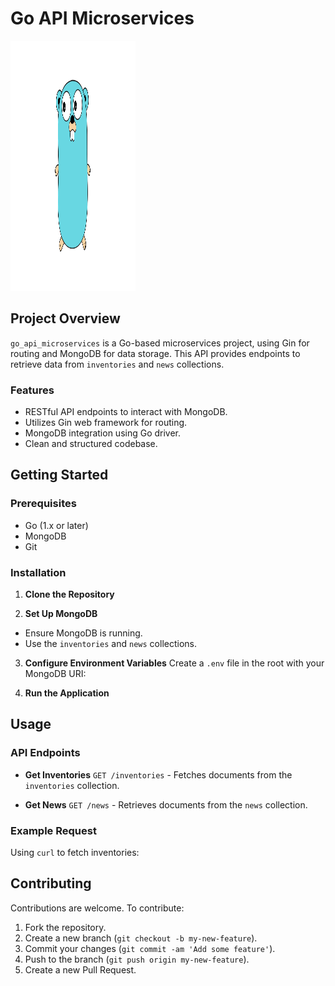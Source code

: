 # Go API Microservices

<img src="./go.png" alt="Go Bear Logo" width="200" height="400">

## Project Overview

`go_api_microservices` is a Go-based microservices project, using Gin for routing and MongoDB for data storage. This API provides endpoints to retrieve data from `inventories` and `news` collections.

### Features

- RESTful API endpoints to interact with MongoDB.
- Utilizes Gin web framework for routing.
- MongoDB integration using Go driver.
- Clean and structured codebase.

## Getting Started

### Prerequisites

- Go (1.x or later)
- MongoDB
- Git

### Installation

1. **Clone the Repository**

2. **Set Up MongoDB**

- Ensure MongoDB is running.
- Use the `inventories` and `news` collections.

3. **Configure Environment Variables**
   Create a `.env` file in the root with your MongoDB URI:

4. **Run the Application**

## Usage

### API Endpoints

- **Get Inventories**
  `GET /inventories` - Fetches documents from the `inventories` collection.

- **Get News**
  `GET /news` - Retrieves documents from the `news` collection.

### Example Request

Using `curl` to fetch inventories:

## Contributing

Contributions are welcome. To contribute:

1. Fork the repository.
2. Create a new branch (`git checkout -b my-new-feature`).
3. Commit your changes (`git commit -am 'Add some feature'`).
4. Push to the branch (`git push origin my-new-feature`).
5. Create a new Pull Request.
